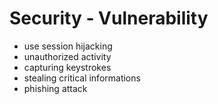 # Security - Vulnerability

- use session hijacking
- unauthorized activity
- capturing keystrokes
- stealing critical informations
- phishing attack

